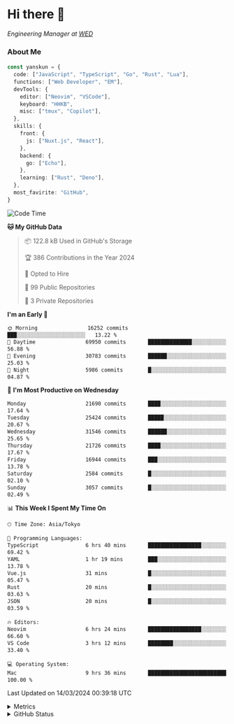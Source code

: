# Hi there&nbsp;:wave:

<!-- ![Alt text](https://spotify-recently-played-readme.vercel.app/api?user=31kynbuubkiu3r4qh4hjuaglhfay) -->

_Engineering Manager at [WED](https://github.com/wedinc)_

### About Me

```ts
const yanskun = {
  code: ["JavaScript", "TypeScript", "Go", "Rust", "Lua"],
  functions: ["Web Developer", "EM"],
  devTools: {
    editor: ["Neovim", "VSCode"],
    keyboard: "HHKB",
    misc: ["tmux", "Copilot"],
  },
  skills: {
    front: {
      js: ["Nuxt.js", "React"],
    },
    backend: {
      go: ["Echo"],
    },
    learning: ["Rust", "Deno"],
  },
  most_favirite: "GitHub",
}
```

<!--START_SECTION:waka-->
![Code Time](http://img.shields.io/badge/Code%20Time-738%20hrs%2056%20mins-blue)

**🐱 My GitHub Data** 

> 📦 122.8 kB Used in GitHub's Storage 
 > 
> 🏆 386 Contributions in the Year 2024
 > 
> 💼 Opted to Hire
 > 
> 📜 99 Public Repositories 
 > 
> 🔑 3 Private Repositories 
 > 
**I'm an Early 🐤** 

```text
🌞 Morning                16252 commits       ███░░░░░░░░░░░░░░░░░░░░░░   13.22 % 
🌆 Daytime                69950 commits       ██████████████░░░░░░░░░░░   56.88 % 
🌃 Evening                30783 commits       ██████░░░░░░░░░░░░░░░░░░░   25.03 % 
🌙 Night                  5986 commits        █░░░░░░░░░░░░░░░░░░░░░░░░   04.87 % 
```
📅 **I'm Most Productive on Wednesday** 

```text
Monday                   21690 commits       ████░░░░░░░░░░░░░░░░░░░░░   17.64 % 
Tuesday                  25424 commits       █████░░░░░░░░░░░░░░░░░░░░   20.67 % 
Wednesday                31546 commits       ██████░░░░░░░░░░░░░░░░░░░   25.65 % 
Thursday                 21726 commits       ████░░░░░░░░░░░░░░░░░░░░░   17.67 % 
Friday                   16944 commits       ███░░░░░░░░░░░░░░░░░░░░░░   13.78 % 
Saturday                 2584 commits        █░░░░░░░░░░░░░░░░░░░░░░░░   02.10 % 
Sunday                   3057 commits        █░░░░░░░░░░░░░░░░░░░░░░░░   02.49 % 
```


📊 **This Week I Spent My Time On** 

```text
🕑︎ Time Zone: Asia/Tokyo

💬 Programming Languages: 
TypeScript               6 hrs 40 mins       █████████████████░░░░░░░░   69.42 % 
YAML                     1 hr 19 mins        ███░░░░░░░░░░░░░░░░░░░░░░   13.78 % 
Vue.js                   31 mins             █░░░░░░░░░░░░░░░░░░░░░░░░   05.47 % 
Rust                     20 mins             █░░░░░░░░░░░░░░░░░░░░░░░░   03.63 % 
JSON                     20 mins             █░░░░░░░░░░░░░░░░░░░░░░░░   03.59 % 

🔥 Editors: 
Neovim                   6 hrs 24 mins       █████████████████░░░░░░░░   66.60 % 
VS Code                  3 hrs 12 mins       ████████░░░░░░░░░░░░░░░░░   33.40 % 

💻 Operating System: 
Mac                      9 hrs 36 mins       █████████████████████████   100.00 % 
```


 Last Updated on 14/03/2024 00:39:18 UTC
<!--END_SECTION:waka-->

<details>
  <summary>Metrics</summary>
  <img src="https://github.com/yanskun/yanskun/blob/main/github-metrics.svg" alt="Metrics">
</details>

<details>
  <summary>GitHub Status</summary>
  <picture>
    <source media="(prefers-color-scheme: dark)" srcset="https://raw.githubusercontent.com/yanskun/yanskun/master/profile-summary-card-output/nord_dark/0-profile-details.svg">
   <img src="https://raw.githubusercontent.com/yanskun/yanskun/master/profile-summary-card-output/default/0-profile-details.svg">
  </picture>
  <br>
  <picture>
    <source media="(prefers-color-scheme: dark)" srcset="https://raw.githubusercontent.com/yanskun/yanskun/master/profile-summary-card-output/nord_dark/1-repos-per-language.svg">
   <img src="https://raw.githubusercontent.com/yanskun/yanskun/master/profile-summary-card-output/default/1-repos-per-language.svg">
  </picture>
  <picture>
    <source media="(prefers-color-scheme: dark)" srcset="https://raw.githubusercontent.com/yanskun/yanskun/master/profile-summary-card-output/nord_dark/2-most-commit-language.svg">
   <img src="https://raw.githubusercontent.com/yanskun/yanskun/master/profile-summary-card-output/default/2-most-commit-language.svg">
  </picture>
  <br>
  <picture>
    <source media="(prefers-color-scheme: dark)" srcset="https://raw.githubusercontent.com/yanskun/yanskun/master/profile-summary-card-output/nord_dark/3-stats.svg">
   <img src="https://raw.githubusercontent.com/yanskun/yanskun/master/profile-summary-card-output/default/3-stats.svg">
  </picture>
  <picture>
    <source media="(prefers-color-scheme: dark)" srcset="https://raw.githubusercontent.com/yanskun/yanskun/master/profile-summary-card-output/nord_dark/4-productive-time.svg">
   <img src="https://raw.githubusercontent.com/yanskun/yanskun/master/profile-summary-card-output/default/4-productive-time.svg">
  </picture>
</details>
